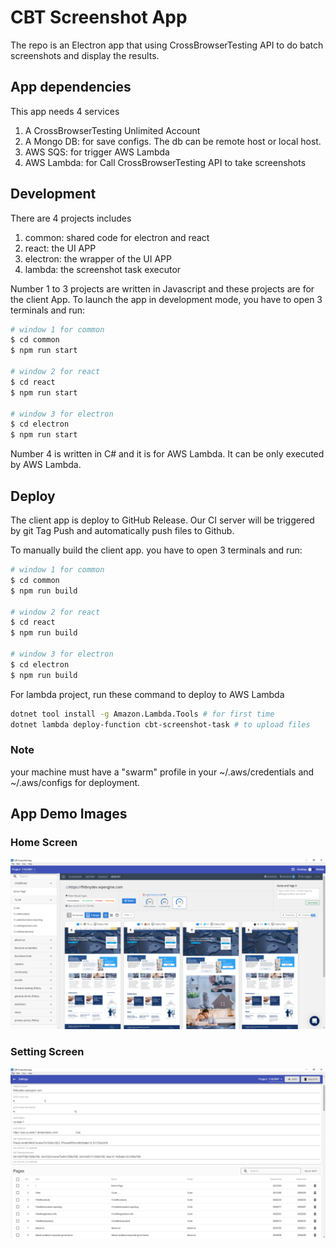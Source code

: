 # CBT Screenshot App

The repo is an Electron app that using CrossBrowserTesting API to do batch screenshots and display the results.

## App dependencies
This app needs 4 services
1. A CrossBrowserTesting Unlimited Account
2. A Mongo DB: for save configs. The db can be remote host or local host.
3. AWS SQS: for trigger AWS Lambda
4. AWS Lambda: for Call CrossBrowserTesting API to take screenshots

## Development
There are 4 projects includes
1. common: shared code for electron and react
2. react: the UI APP
3. electron: the wrapper of the UI APP 
4. lambda: the screenshot task executor

Number 1 to 3 projects are written in Javascript and these projects are for the client App.
To launch the app in development mode, you have to open 3 terminals and run:

``` bash
# window 1 for common
$ cd common
$ npm run start

# window 2 for react
$ cd react 
$ npm run start

# window 3 for electron
$ cd electron
$ npm run start
```

Number 4 is written in C# and it is for AWS Lambda. It can be only executed by AWS Lambda.

## Deploy
The client app is deploy to GitHub Release. Our CI server will be triggered by git Tag Push and automatically push files to Github.

To manually build the client app. you have to open 3 terminals and run:
``` bash
# window 1 for common
$ cd common
$ npm run build

# window 2 for react
$ cd react 
$ npm run build

# window 3 for electron
$ cd electron
$ npm run build
```

For lambda project, run these command to deploy to AWS Lambda
``` bash
dotnet tool install -g Amazon.Lambda.Tools # for first time
dotnet lambda deploy-function cbt-screenshot-task # to upload files
```

### Note
your machine must have a "swarm" profile in your ~/.aws/credentials and ~/.aws/configs for deployment.

## App Demo Images
### Home Screen
![home screen](./images/home-screen.png)

### Setting Screen
![setting screen](./images/setting-screen.png)
